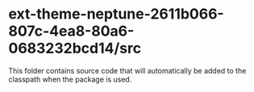 # ext-theme-neptune-2611b066-807c-4ea8-80a6-0683232bcd14/src

This folder contains source code that will automatically be added to the classpath when
the package is used.

